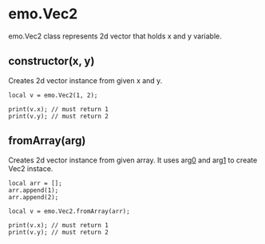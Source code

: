 # emo.Vec2 #

emo.Vec2 class represents 2d vector that holds x and y variable.

## constructor(x, y) ##

Creates 2d vector instance from given x and y.

```
local v = emo.Vec2(1, 2);

print(v.x); // must return 1
print(v.y); // must return 2
```

## fromArray(arg) ##

Creates 2d vector instance from given array. It uses arg[0](0.md) and arg[1](1.md) to create Vec2 instace.

```
local arr = [];
arr.append(1);
arr.append(2);

local v = emo.Vec2.fromArray(arr);

print(v.x); // must return 1
print(v.y); // must return 2

```